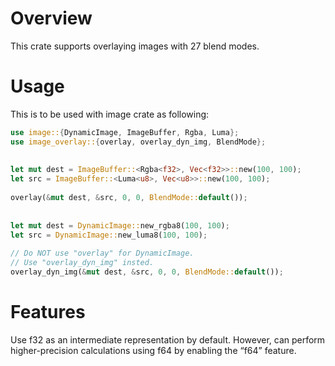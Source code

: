 # Overview
This crate supports overlaying images with 27 blend modes.  

# Usage
This is to be used with image crate as following:
```rust
use image::{DynamicImage, ImageBuffer, Rgba, Luma};
use image_overlay::{overlay, overlay_dyn_img, BlendMode};
 
 
let mut dest = ImageBuffer::<Rgba<f32>, Vec<f32>>::new(100, 100);
let src = ImageBuffer::<Luma<u8>, Vec<u8>>::new(100, 100);
 
overlay(&mut dest, &src, 0, 0, BlendMode::default());
 
 
let mut dest = DynamicImage::new_rgba8(100, 100);
let src = DynamicImage::new_luma8(100, 100);
 
// Do NOT use "overlay" for DynamicImage. 
// Use "overlay_dyn_img" insted.  
overlay_dyn_img(&mut dest, &src, 0, 0, BlendMode::default());
```

# Features
Use f32 as an intermediate representation by default.
However, can perform higher-precision calculations using f64 by enabling the “f64” feature.
